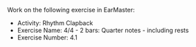 Work on the following exercise in EarMaster:
- Activity: Rhythm Clapback
- Exercise Name: 4/4 - 2 bars: Quarter notes - including rests
- Exercise Number: 4.1

